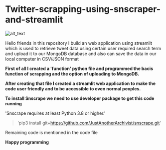 # Twitter-scrapping-using-snscraper-and-streamlit
![alt_text](https://www.promptcloud.com/wp-content/uploads/2022/04/CRAWL-TWITTER.png)


Hello friends in this repository I build an web application using streamlit which is used to retrieve tweet data using certain user required search term and upload it to our MongoDB database and also can save the data in our local computer in CSV/JSON format

**First of all I created a 'function' python file and programmed the bacis function of scrapping and the option of uploading to MongoDB.**

**After creating that file I created a streamlit web application to make the code user friendly and to be accessible to even normal peoples.**


**To install Snscrape we need to use developer package to get this code running**

'Snscrape requires at least Python 3.8 or higher.'
>'pip3 install git+https://github.com/JustAnotherArchivist/snscrape.git'

Remaining code is mentioned in the code file 

**Happy programming**

